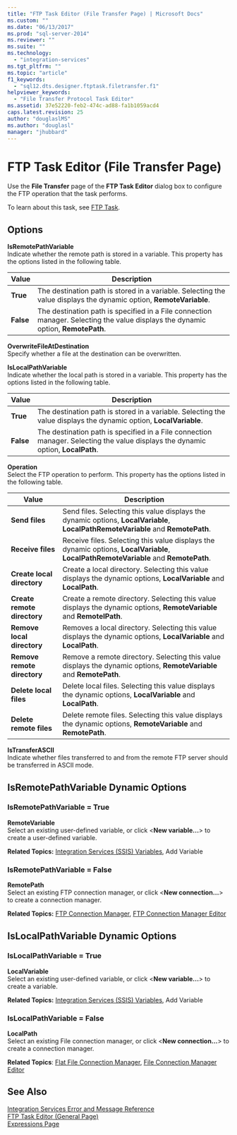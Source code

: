 ```yaml
---
title: "FTP Task Editor (File Transfer Page) | Microsoft Docs"
ms.custom: ""
ms.date: "06/13/2017"
ms.prod: "sql-server-2014"
ms.reviewer: ""
ms.suite: ""
ms.technology: 
  - "integration-services"
ms.tgt_pltfrm: ""
ms.topic: "article"
f1_keywords: 
  - "sql12.dts.designer.ftptask.filetransfer.f1"
helpviewer_keywords: 
  - "File Transfer Protocol Task Editor"
ms.assetid: 37e52220-feb2-474c-ad88-fa1b1059acd4
caps.latest.revision: 25
author: "douglaslMS"
ms.author: "douglasl"
manager: "jhubbard"
---
```

# FTP Task Editor (File Transfer Page)
  Use the **File Transfer** page of the **FTP Task Editor** dialog box to configure the FTP operation that the task performs.  
  
 To learn about this task, see [FTP Task](../../2014/integration-services/ftp-task.md).  
  
## Options  
 **IsRemotePathVariable**  
 Indicate whether the remote path is stored in a variable. This property has the options listed in the following table.  
  
|Value|Description|  
|-----------|-----------------|  
|**True**|The destination path is stored in a variable. Selecting the value displays the dynamic option, **RemoteVariable**.|  
|**False**|The destination path is specified in a File connection manager. Selecting the value displays the dynamic option, **RemotePath**.|  
  
 **OverwriteFileAtDestination**  
 Specify whether a file at the destination can be overwritten.  
  
 **IsLocalPathVariable**  
 Indicate whether the local path is stored in a variable. This property has the options listed in the following table.  
  
|Value|Description|  
|-----------|-----------------|  
|**True**|The destination path is stored in a variable. Selecting the value displays the dynamic option, **LocalVariable**.|  
|**False**|The destination path is specified in a File connection manager. Selecting the value displays the dynamic option, **LocalPath**.|  
  
 **Operation**  
 Select the FTP operation to perform. This property has the options listed in the following table.  
  
|Value|Description|  
|-----------|-----------------|  
|**Send files**|Send files. Selecting this value displays the dynamic options, **LocalVariable**, **LocalPathRemoteVariable** and **RemotePath**.|  
|**Receive files**|Receive files. Selecting this value displays the dynamic options, **LocalVariable**, **LocalPathRemoteVariable** and **RemotePath**.|  
|**Create local directory**|Create a local directory. Selecting this value displays the dynamic options, **LocalVariable** and **LocalPath**.|  
|**Create remote directory**|Create a remote directory. Selecting this value displays the dynamic options, **RemoteVariable** and **RemotelPath**.|  
|**Remove local directory**|Removes a local directory. Selecting this value displays the dynamic options, **LocalVariable** and **LocalPath**.|  
|**Remove remote directory**|Remove a remote directory. Selecting this value displays the dynamic options, **RemoteVariable** and **RemotePath**.|  
|**Delete local files**|Delete local files. Selecting this value displays the dynamic options, **LocalVariable** and **LocalPath**.|  
|**Delete remote files**|Delete remote files. Selecting this value displays the dynamic options, **RemoteVariable** and **RemotePath**.|  
  
 **IsTransferASCII**  
 Indicate whether files transferred to and from the remote FTP server should be transferred in ASCII mode.  
  
## IsRemotePathVariable Dynamic Options  
  
### IsRemotePathVariable = True  
 **RemoteVariable**  
 Select an existing user-defined variable, or click \<**New variable...**> to create a user-defined variable.  
  
 **Related Topics:** [Integration Services &#40;SSIS&#41; Variables](../../2014/integration-services/integration-services-ssis-variables.md), Add Variable  
  
### IsRemotePathVariable = False  
 **RemotePath**  
 Select an existing FTP connection manager, or click \<**New connection…**> to create a connection manager.  
  
 **Related Topics:** [FTP Connection Manager](../../2014/integration-services/ftp-connection-manager.md), [FTP Connection Manager Editor](../../2014/integration-services/ftp-connection-manager-editor.md)  
  
## IsLocalPathVariable Dynamic Options  
  
### IsLocalPathVariable = True  
 **LocalVariable**  
 Select an existing user-defined variable, or click \<**New variable...**> to create a variable.  
  
 **Related Topics:** [Integration Services &#40;SSIS&#41; Variables](../../2014/integration-services/integration-services-ssis-variables.md), Add Variable  
  
### IsLocalPathVariable = False  
 **LocalPath**  
 Select an existing File connection manager, or click \<**New connection…**> to create a connection manager.  
  
 **Related Topics**: [Flat File Connection Manager](../../2014/integration-services/flat-file-connection-manager.md), [File Connection Manager Editor](../../2014/integration-services/file-connection-manager-editor.md)  
  
## See Also  
 [Integration Services Error and Message Reference](../../2014/integration-services/integration-services-error-and-message-reference.md)   
 [FTP Task Editor &#40;General Page&#41;](../../2014/integration-services/ftp-task-editor-general-page.md)   
 [Expressions Page](../../2014/integration-services/expressions-page.md)  
  
  